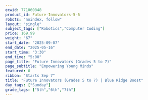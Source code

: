 ```yaml
---
ecwid: 771060848
product_id: Future-Innovators-5-6
robots: "noindex, follow"
layout: "single"
subject_tags: ["Robotics","Computer Coding"]
price: 169.99
weight: "67"
start_date: "2025-09-07"
end_date: "2025-05-16"
start_time: "3:30"
end_time: "5:00"
page_title: "Future Innovators (Grades 5 to 7)"
page_subtitle: "Empowering Young Minds"
featured: 0
ribbon: "Starts Sep 7"
title: "Future Innovators (Grades 5 to 7) | Blue Ridge Boost"
day_tags: ["Sunday"]
grade_tags: ["5th","6th","7th"]
---
```

